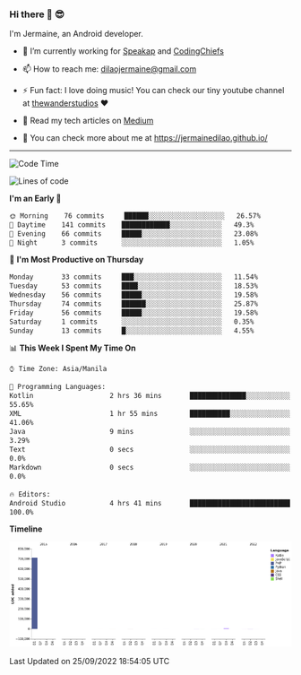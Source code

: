 ### Hi there 👋 😎
I'm Jermaine, an Android developer.

- 🔭 I’m currently working for [Speakap](https://www.speakap.com/) and [CodingChiefs](https://codingchiefs.com/en/)

- 📫 How to reach me: dilaojermaine@gmail.com

- ⚡ Fun fact: I love doing music! You can check our tiny youtube channel at [thewanderstudios](https://www.youtube.com/thewanderstudios) ♥️

- 📖 Read my tech articles on [Medium](https://jermainedilao.medium.com/)

- 👀 You can check more about me at https://jermainedilao.github.io/

<!--
**jermainedilao/jermainedilao** is a ✨ _special_ ✨ repository because its `README.md` (this file) appears on your GitHub profile.

Here are some ideas to get you started:

- 🔭 I’m currently working on ...
- 🌱 I’m currently learning ...
- 👯 I’m looking to collaborate on ...
- 🤔 I’m looking for help with ...
- 💬 Ask me about ...
- 📫 How to reach me: ...
- 😄 Pronouns: ...
- ⚡ Fun fact: ...
-->

-------

<!--START_SECTION:waka-->
![Code Time](http://img.shields.io/badge/Code%20Time-4%20hrs%2041%20mins-blue)

![Lines of code](https://img.shields.io/badge/From%20Hello%20World%20I%27ve%20Written-723%20Thousand%20lines%20of%20code-blue)

**I'm an Early 🐤** 

```text
🌞 Morning    76 commits     ██████░░░░░░░░░░░░░░░░░░░   26.57% 
🌆 Daytime    141 commits    ████████████░░░░░░░░░░░░░   49.3% 
🌃 Evening    66 commits     █████░░░░░░░░░░░░░░░░░░░░   23.08% 
🌙 Night      3 commits      ░░░░░░░░░░░░░░░░░░░░░░░░░   1.05%

```
📅 **I'm Most Productive on Thursday** 

```text
Monday       33 commits     ███░░░░░░░░░░░░░░░░░░░░░░   11.54% 
Tuesday      53 commits     ████░░░░░░░░░░░░░░░░░░░░░   18.53% 
Wednesday    56 commits     █████░░░░░░░░░░░░░░░░░░░░   19.58% 
Thursday     74 commits     ██████░░░░░░░░░░░░░░░░░░░   25.87% 
Friday       56 commits     █████░░░░░░░░░░░░░░░░░░░░   19.58% 
Saturday     1 commits      ░░░░░░░░░░░░░░░░░░░░░░░░░   0.35% 
Sunday       13 commits     █░░░░░░░░░░░░░░░░░░░░░░░░   4.55%

```


📊 **This Week I Spent My Time On** 

```text
⌚︎ Time Zone: Asia/Manila

💬 Programming Languages: 
Kotlin                   2 hrs 36 mins       ██████████████░░░░░░░░░░░   55.65% 
XML                      1 hr 55 mins        ██████████░░░░░░░░░░░░░░░   41.06% 
Java                     9 mins              ░░░░░░░░░░░░░░░░░░░░░░░░░   3.29% 
Text                     0 secs              ░░░░░░░░░░░░░░░░░░░░░░░░░   0.0% 
Markdown                 0 secs              ░░░░░░░░░░░░░░░░░░░░░░░░░   0.0%

🔥 Editors: 
Android Studio           4 hrs 41 mins       █████████████████████████   100.0%

```

**Timeline**

![Chart not found](https://raw.githubusercontent.com/jermainedilao/jermainedilao/main/charts/bar_graph.png) 


 Last Updated on 25/09/2022 18:54:05 UTC
<!--END_SECTION:waka-->
